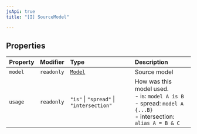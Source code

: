 ```yaml
---
jsApi: true
title: "[I] SourceModel"

---
```

## Properties

| Property | Modifier | Type | Description |
| :------ | :------ | :------ | :------ |
| `model` | `readonly` | [`Model`](Model.md) | Source model |
| `usage` | `readonly` | `"is"` \| `"spread"` \| `"intersection"` | How was this model used.<br />- is: `model A is B`<br />- spread: `model A {...B}`<br />- intersection: `alias A = B & C` |
